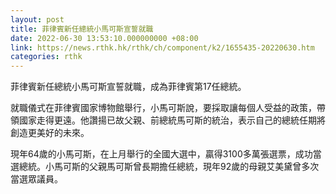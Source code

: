 ```yaml
---
layout: post
title: 菲律賓新任總統小馬可斯宣誓就職
date: 2022-06-30 13:53:10.000000000 +08:00
link: https://news.rthk.hk/rthk/ch/component/k2/1655435-20220630.htm
categories: rthk
---
```


菲律賓新任總統小馬可斯宣誓就職，成為菲律賓第17任總統。

就職儀式在菲律賓國家博物館舉行，小馬可斯說，要採取讓每個人受益的政策，帶領國家走得更遠。他讚揚已故父親、前總統馬可斯的統治，表示自己的總統任期將創造更美好的未來。

現年64歲的小馬可斯，在上月舉行的全國大選中，贏得3100多萬張選票，成功當選總統。小馬可斯的父親馬可斯曾長期擔任總統，現年92歲的母親艾美黛曾多次當選眾議員。
